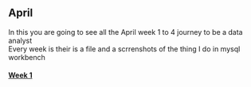 ## April
In this you are going to see all the April week 1 to 4 journey to  be a data analyst  
Every week is their is a file and a scrrenshots of the thing I do in mysql workbench
#### [Week 1](april/week%201)
